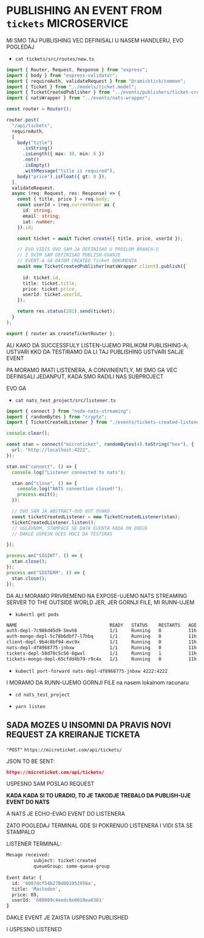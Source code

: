 # PUBLISHING AN EVENT FROM `tickets` MICROSERVICE

MI SMO TAJ PUBLISHING VEC DEFINISALI U NASEM HANDLERU, EVO POGLEDAJ

- `cat tickets/src/routes/new.ts`

```ts
import { Router, Request, Response } from "express";
import { body } from "express-validator";
import { requireAuth, validateRequest } from "@ramicktick/common";
import { Ticket } from "../models/ticket.model";
import { TicketCreatedPublisher } from "../events/publishers/ticket-created-publisher";
import { natsWrapper } from "../events/nats-wrapper";

const router = Router();

router.post(
  "/api/tickets",
  requireAuth,
  [
    body("title")
      .isString()
      .isLength({ max: 30, min: 6 })
      .not()
      .isEmpty()
      .withMessage("title is required"),
    body("price").isFloat({ gt: 0 }),
  ],
  validateRequest,
  async (req: Request, res: Response) => {
    const { title, price } = req.body;
    const userId = (req.currentUser as {
      id: string;
      email: string;
      iat: number;
    }).id;

    const ticket = await Ticket.create({ title, price, userId });

    // EVO VIDIS OVO SAM JA DEFINISAO U PROSLOM BRANCH-U
    // I OVIM SAM DEFINISAO PUBLISH-OVANJE
    // EVENT-A SA DATOM CREATED Ticket DOKUMENTA
    await new TicketCreatedPublisher(natsWrapper.client).publish({
      
      id: ticket.id,
      title: ticket.title,
      price: ticket.price,
      userId: ticket.userId,
    });

    return res.status(201).send(ticket);
  }
);

export { router as createTicketRouter };

```

ALI KAKO DA SUCCESSFULY LISTEN-UJEMO PRILIKOM PUBLISHING-A; USTVARI KKO DA TESTIRAMO DA LI TAJ PUBLISHING USTVARI SALJE EVENT

PA MORAMO IMATI LISTENERA, A CONVINIENTLY, MI SMO GA VEC DEFINISALI JEDANPUT, KADA SMO RADILI NAS SUBPROJECT

EVO GA

- `cat nats_test_project/src/listener.ts`

```ts
import { connect } from "node-nats-streaming";
import { randomBytes } from "crypto";
import { TicketCreatedListener } from "./events/tickets-created-listener";

console.clear();

const stan = connect("microticket", randomBytes(4).toString("hex"), {
  url: "http://localhost:4222",
});

stan.on("connect", () => {
  console.log("Listener connected to nats");

  stan.on("close", () => {
    console.log("NATS connection closed!");
    process.exit();
  });

  // OVO SAM JA ABSTRACT-OVO OUT OVAKO
  const ticketCreatedListener = new TicketCreatedListener(stan);
  ticketCreatedListener.listen();
  // UGLAVNOM, STAMPACE SE DATA EVENTA KADA ON DODJE
  // DAKLE USPESN OCES MOCI DA TESTIRAS

});

process.on("SIGINT", () => {
  stan.close();
});
process.on("SIGTERM", () => {
  stan.close();
});
```

DA ALI MORAMO PRIVREMENO NA EXPOSE-UJEMO NATS STREAMING SERVER TO THE OUTSIDE WORLD JER, JER GORNJI FILE, MI RUNN-UJEM

- `kubectl get pods`

```zsh
NAME                                  READY   STATUS    RESTARTS   AGE
auth-depl-7c986d45d9-5mvh6            1/1     Running   0          11h
auth-mongo-depl-5c78b6dbf7-l7hbq      1/1     Running   0          11h
client-depl-9b4c8bf94-mvc9x           1/1     Running   0          11h
nats-depl-df8968775-jnbxw             1/1     Running   0          11h
tickets-depl-58d78c5c56-8gwxl         1/1     Running   1          11h
tickets-mongo-depl-65cfdd4b79-r9c4x   1/1     Running   0          11h
```

- `kubectl port-forward nats-depl-df8968775-jnbxw 4222:4222`

I MORAMO DA RUNN-UJEMO GORNJI FILE na nasem lokalnom racunaru

- `cd nats_test_project`

- `yarn listen`

## SADA MOZES U INSOMNI DA PRAVIS NOVI REQUEST ZA KREIRANJE TICKETA

`"POST"` `https://microticket.com/api/tickets/`

JSON TO BE SENT:

```json
https://microticket.com/api/tickets/
```

USPESNO SAM POSLAO REQUEST

**KADA KADA SI TO URADIO, TO JE TAKODJE TREBALO DA PUBLISH-UJE EVENT DO NATS**

A NATS JE ECHO-EVAO EVENT DO LISTENERA

ZATO POGLEDAJ TERMINAL GDE SI POKRENUO LISTENERA I VIDI STA SE STAMPALO

LISTENER TERMINAL:

```zsh
Mesage received:
          subject: ticket:created
          queueGroup: some-queue-group
        
Event data! {
  id: '6087dcf54b278d001951956a',
  title: 'Mastodon',
  price: 69,
  userId: '608089c4eedc6e0018ea6301'
}
```

DAKLE EVENT JE ZAISTA USPESNO PUBLISHED

I USPESNO LISTENED
